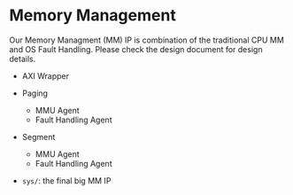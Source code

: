 # Memory Management

Our Memory Managment (MM) IP is combination of the traditional CPU MM
and OS Fault Handling. Please check the design document for design details.

- AXI Wrapper
- Paging
	- MMU Agent
	- Fault Handling Agent
- Segment
	- MMU Agent
	- Fault Handling Agent

- `sys/`: the final big MM IP
